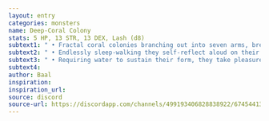 ```yaml
---
layout: entry
categories: monsters 
name: Deep-Coral Colony
stats: 5 HP, 13 STR, 13 DEX, Lash (d8)
subtext1: " • Fractal coral colonies branching out into seven arms, breaking apart and regenerating as they move, they don't die, they only shatter into smaller harmless colonies."
subtext2: " • Endlessly sleep-walking they self-reflect aloud on their endless quest for scissors and worship."
subtext3: " • Requiring water to sustain their form, they take pleasure in flavoring their habitats with new and interesting tastes."
subtext4: 
author: Baal
inspiration: 
inspiration_url: 
source: discord
source-url: https://discordapp.com/channels/499193406828838922/674544134798966806/695715698910953575
---
```

